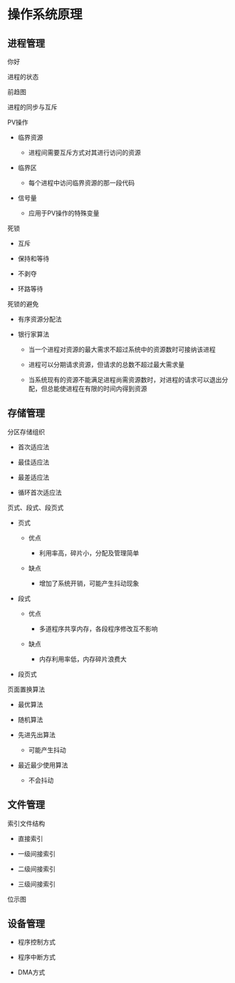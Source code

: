 # 操作系统原理

## 进程管理

你好

进程的状态

前趋图

进程的同步与互斥 

PV操作

+ 临界资源
  
  + 进程间需要互斥方式对其进行访问的资源

+ 临界区
  
  + 每个进程中访问临界资源的那一段代码

+ 信号量
  
  + 应用于PV操作的特殊变量

死锁

+ 互斥

+ 保持和等待

+ 不剥夺

+ 环路等待

死锁的避免

+ 有序资源分配法

+ 银行家算法
  
  + 当一个进程对资源的最大需求不超过系统中的资源数时可接纳该进程
  
  + 进程可以分期请求资源，但请求的总数不超过最大需求量
  
  + 当系统现有的资源不能满足进程尚需资源数时，对进程的请求可以退出分配，但总能使进程在有限的时间内得到资源

## 存储管理

分区存储组织

+ 首次适应法

+ 最佳适应法

+ 最差适应法

+ 循环首次适应法

页式、段式、段页式

+ 页式
  
  + 优点
    
    + 利用率高，碎片小，分配及管理简单
  
  + 缺点
    
    + 增加了系统开销，可能产生抖动现象

+ 段式
  
  + 优点
    
    + 多道程序共享内存，各段程序修改互不影响
  
  + 缺点
    
    + 内存利用率低，内存碎片浪费大

+ 段页式

页面置换算法

+ 最优算法

+ 随机算法

+ 先进先出算法
  
  + 可能产生抖动  

+ 最近最少使用算法
  
  + 不会抖动

## 文件管理

索引文件结构

+ 直接索引

+ 一级间接索引

+ 二级间接索引

+ 三级间接索引 

位示图

## 设备管理

+ 程序控制方式

+ 程序中断方式

+ DMA方式
